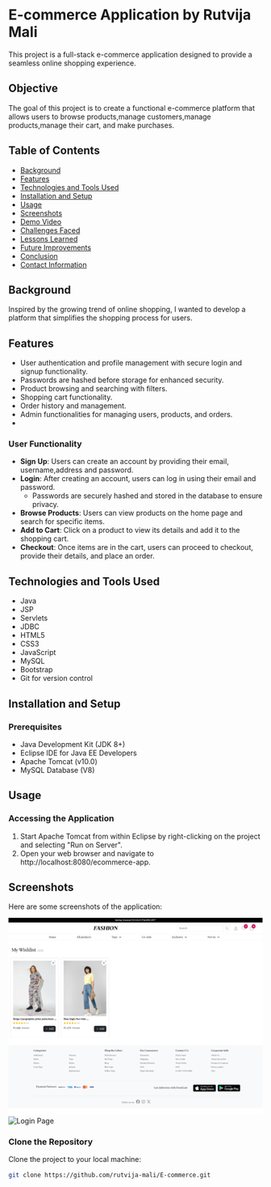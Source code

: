 # E-commerce Application by Rutvija Mali

This project is a full-stack e-commerce application designed to provide a seamless online shopping experience.

## Objective
The goal of this project is to create a functional e-commerce platform that allows users to browse products,manage customers,manage products,manage their cart, and make purchases.

## Table of Contents
- [Background](#background)
- [Features](#features)
- [Technologies and Tools Used](#technologies-and-tools-used)
- [Installation and Setup](#installation-and-setup)
- [Usage](#usage)
- [Screenshots](#screenshots)
- [Demo Video](#demo-video)
- [Challenges Faced](#challenges-faced)
- [Lessons Learned](#lessons-learned)
- [Future Improvements](#future-improvements)
- [Conclusion](#conclusion)
- [Contact Information](#contact-information)

## Background
Inspired by the growing trend of online shopping, I wanted to develop a platform that simplifies the shopping process for users.

## Features
- User authentication and profile management with secure login and signup functionality.
- Passwords are hashed before storage for enhanced security.
- Product browsing and searching with filters.
- Shopping cart functionality.
- Order history and management.
- Admin functionalities for managing users, products, and orders.
- 
### User Functionality
- **Sign Up**: Users can create an account by providing their email, username,address and password.
- **Login**: After creating an account, users can log in using their email and password.
  - Passwords are securely hashed and stored in the database to ensure privacy.
- **Browse Products**: Users can view products on the home page and search for specific items.
- **Add to Cart**: Click on a product to view its details and add it to the shopping cart.
- **Checkout**: Once items are in the cart, users can proceed to checkout, provide their details, and place an order.

## Technologies and Tools Used
- Java
- JSP
- Servlets
- JDBC
- HTML5
- CSS3
- JavaScript
- MySQL
- Bootstrap
- Git for version control
## Installation and Setup

### Prerequisites
- Java Development Kit (JDK 8+)
- Eclipse IDE for Java EE Developers
- Apache Tomcat (v10.0)
- MySQL Database (V8)

## Usage

### Accessing the Application
1. Start Apache Tomcat from within Eclipse by right-clicking on the project and selecting "Run on Server".
2. Open your web browser and navigate to http://localhost:8080/ecommerce-app.

## Screenshots
Here are some screenshots of the application:

![Home Page](my-fashion-app/src/main/webapp/img/screenshots/localhost_8082_my-fashion-app_wishlist.jsp.png)
![Login Page](images/login.png)

### Clone the Repository
Clone the project to your local machine:
```bash
git clone https://github.com/rutvija-mali/E-commerce.git





